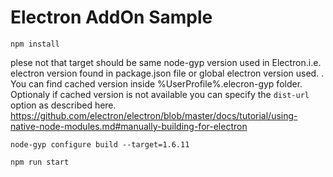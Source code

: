 Electron AddOn Sample
======================

`npm install`

plese not that target should be same node-gyp version used in Electron.i.e. electron version found in package.json file or global electron version used.
. You can find cached version inside %UserProfile%\.elecron-gyp folder. Optionaly if cached version is not available you can specify the `dist-url` option as described here.
https://github.com/electron/electron/blob/master/docs/tutorial/using-native-node-modules.md#manually-building-for-electron

`node-gyp configure build --target=1.6.11`

`npm run start`